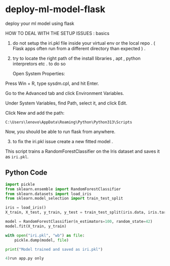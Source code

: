 # deploy-ml-model-flask
 deploy your ml model using flask

 
HOW TO DEAL WITH THE SETUP ISSUES : basics 

1) do not setup the iri.pkl file inside your virtual env or the local repo . ( Flask apps often run from a different directory than expected ) .

2) try to locate the right path of the install libraries , apt , python interpretors etc . to do so

   Open System Properties:

Press Win + R, type sysdm.cpl, and hit Enter.

Go to the Advanced tab and click Environment Variables.

Under System Variables, find Path, select it, and click Edit.

Click New and add the path:

```
C:\Users\lenovo\AppData\Roaming\Python\Python313\Scripts
```

Now, you should be able to run flask from anywhere.

3) to fix the iri.pkl issue create a new fitted model .

This script trains a RandomForestClassifier on the Iris dataset and saves it as `iri.pkl`.

## Python Code

```python
import pickle
from sklearn.ensemble import RandomForestClassifier
from sklearn.datasets import load_iris
from sklearn.model_selection import train_test_split

iris = load_iris()
X_train, X_test, y_train, y_test = train_test_split(iris.data, iris.target, test_size=0.2, random_state=42)

model = RandomForestClassifier(n_estimators=100, random_state=42)
model.fit(X_train, y_train)

with open("iri.pkl", "wb") as file:
    pickle.dump(model, file)

print("Model trained and saved as iri.pkl")

4)run app.py only 

